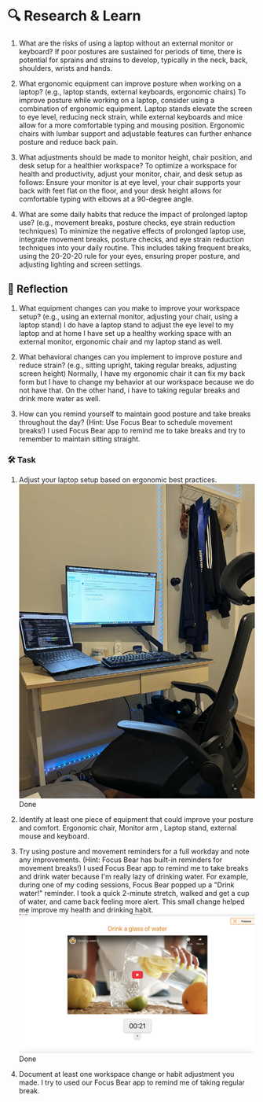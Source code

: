 # 🔍 Research & Learn

1. What are the risks of using a laptop without an external monitor or keyboard?
    If poor postures are sustained for periods of time, there is potential for sprains and strains to develop, typically in the neck, back, shoulders, wrists and hands.

2. What ergonomic equipment can improve posture when working on a laptop? (e.g., laptop stands, external keyboards, ergonomic chairs)
    To improve posture while working on a laptop, consider using a combination of ergonomic equipment. Laptop stands elevate the screen to eye level, reducing neck strain, while external keyboards and mice allow for a more comfortable typing and mousing position. Ergonomic chairs with lumbar support and adjustable features can further enhance posture and reduce back pain.

3. What adjustments should be made to monitor height, chair position, and desk setup for a healthier workspace?
    To optimize a workspace for health and productivity, adjust your monitor, chair, and desk setup as follows: Ensure your monitor is at eye level, your chair supports your back with feet flat on the floor, and your desk height allows for comfortable typing with elbows at a 90-degree angle.

4. What are some daily habits that reduce the impact of prolonged laptop use? (e.g., movement breaks, posture checks, eye strain reduction techniques)
    To minimize the negative effects of prolonged laptop use, integrate movement breaks, posture checks, and eye strain reduction techniques into your daily routine. This includes taking frequent breaks, using the 20-20-20 rule for your eyes, ensuring proper posture, and adjusting lighting and screen settings.

## 📝 Reflection

1. What equipment changes can you make to improve your workspace setup? (e.g., using an external monitor, adjusting your chair, using a laptop stand)
    I do have a laptop stand to adjust the eye level to my laptop and at home I have set up a healthy working space with an external monitor, ergonomic chair and my laptop stand as well.

2. What behavioral changes can you implement to improve posture and reduce strain? (e.g., sitting upright, taking regular breaks, adjusting screen height)
    Normally, I have my ergonomic chair it can fix my back form but I have to change my behavior at our workspace because we do not have that. On the other hand, i have to taking regular breaks and drink more water as well.

3. How can you remind yourself to maintain good posture and take breaks throughout the day? (Hint: Use Focus Bear to schedule movement breaks!)
    I used Focus Bear app to remind me to take breaks and try to remember to maintain sitting straight.

### 🛠️ Task

1. Adjust your laptop setup based on ergonomic best practices.
    ![Workspace Evidence](workspace_setup.png)
    Done

2. Identify at least one piece of equipment that could improve your posture and comfort.
    Ergonomic chair, Monitor arm , Laptop stand, external mouse and keyboard.

3. Try using posture and movement reminders for a full workday and note any improvements. (Hint: Focus Bear has built-in reminders for movement breaks!)
    I used Focus Bear app to remind me to take breaks and drink water because I'm really lazy of drinking water. For example, during one of my coding sessions, Focus Bear popped up a "Drink water!" reminder. I took a quick 2-minute stretch, walked and get a cup of water, and came back feeling more alert. This small change helped me improve my health and drinking habit.
    ![Focus Bear Reminder Evidence](Drink_water.png)
    Done

4. Document at least one workspace change or habit adjustment you made.
    I try to used our Focus Bear app to remind me of taking regular break.

